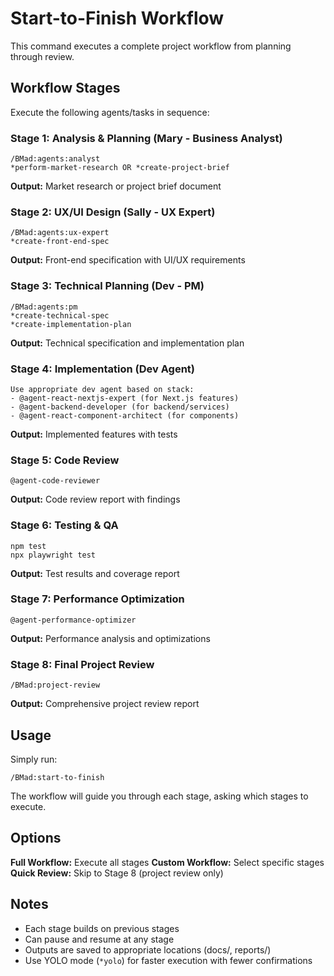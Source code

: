 # Start-to-Finish Workflow

This command executes a complete project workflow from planning through review.

## Workflow Stages

Execute the following agents/tasks in sequence:

### Stage 1: Analysis & Planning (Mary - Business Analyst)
```
/BMad:agents:analyst
*perform-market-research OR *create-project-brief
```

**Output:** Market research or project brief document

### Stage 2: UX/UI Design (Sally - UX Expert)
```
/BMad:agents:ux-expert
*create-front-end-spec
```

**Output:** Front-end specification with UI/UX requirements

### Stage 3: Technical Planning (Dev - PM)
```
/BMad:agents:pm
*create-technical-spec
*create-implementation-plan
```

**Output:** Technical specification and implementation plan

### Stage 4: Implementation (Dev Agent)
```
Use appropriate dev agent based on stack:
- @agent-react-nextjs-expert (for Next.js features)
- @agent-backend-developer (for backend/services)
- @agent-react-component-architect (for components)
```

**Output:** Implemented features with tests

### Stage 5: Code Review
```
@agent-code-reviewer
```

**Output:** Code review report with findings

### Stage 6: Testing & QA
```
npm test
npx playwright test
```

**Output:** Test results and coverage report

### Stage 7: Performance Optimization
```
@agent-performance-optimizer
```

**Output:** Performance analysis and optimizations

### Stage 8: Final Project Review
```
/BMad:project-review
```

**Output:** Comprehensive project review report

## Usage

Simply run:
```
/BMad:start-to-finish
```

The workflow will guide you through each stage, asking which stages to execute.

## Options

**Full Workflow:** Execute all stages
**Custom Workflow:** Select specific stages
**Quick Review:** Skip to Stage 8 (project review only)

## Notes

- Each stage builds on previous stages
- Can pause and resume at any stage
- Outputs are saved to appropriate locations (docs/, reports/)
- Use YOLO mode (`*yolo`) for faster execution with fewer confirmations
